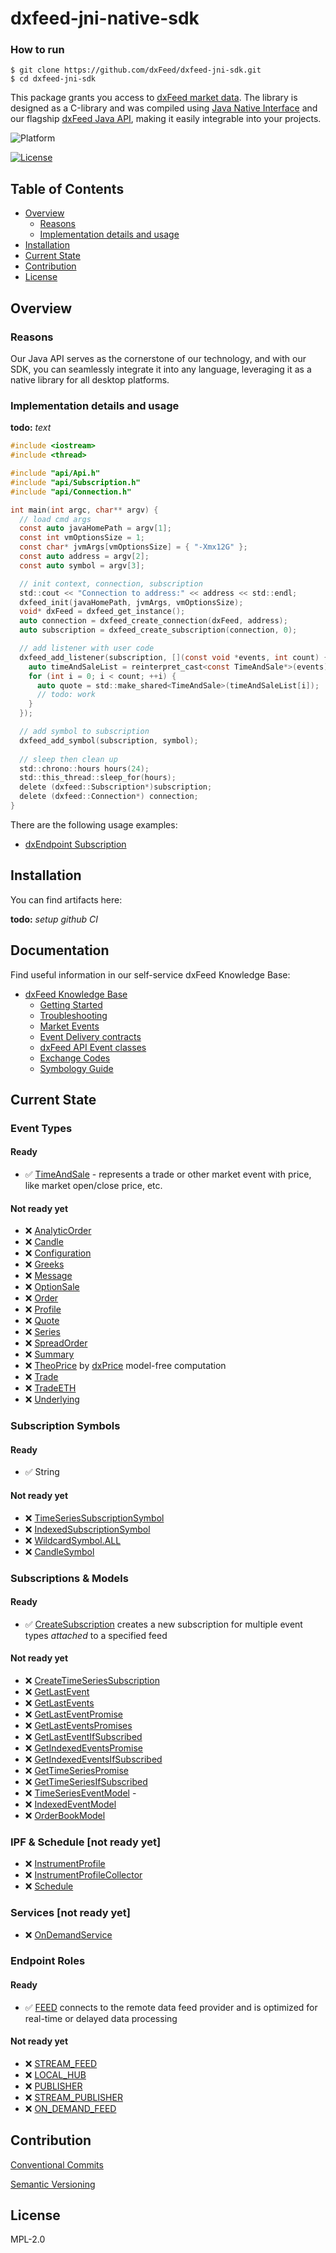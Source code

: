 # dxfeed-jni-native-sdk

### How to run

```
$ git clone https://github.com/dxFeed/dxfeed-jni-sdk.git
$ cd dxfeed-jni-sdk
```

This package grants you access to [dxFeed market data](https://dxfeed.com/market-data/). The library
is designed as a С-library and was
compiled using [Java Native Interface](https://docs.oracle.com/javase/8/docs/technotes/guides/jni/)
and our flagship [dxFeed Java API](https://docs.dxfeed.com/dxfeed/api/overview-summary.html), making
it easily integrable
into your projects.

![Platform](https://img.shields.io/badge/platform-win--x64%20%7C%20linux--x64%20%7C%20osx-lightgrey)

[![License](https://img.shields.io/badge/license-MPL--2.0-orange)](https://github.com/dxFeed/dxfeed-graal-native-sdk/blob/master/LICENSE)

## Table of Contents

- [Overview](#overview)
    * [Reasons](#reasons)
    * [Implementation details and usage](#Implementation-details-and-usage)
- [Installation](#installation)
- [Current State](#current-state)
- [Contribution](#Contribution)
- [License](#License)

## Overview

### Reasons

Our Java API serves as the cornerstone of our technology, and with our SDK, you can seamlessly
integrate it into any language, leveraging it as a native library for all desktop platforms.

### Implementation details and usage

**todo:** _text_

```C
#include <iostream>
#include <thread>

#include "api/Api.h"
#include "api/Subscription.h"
#include "api/Connection.h"

int main(int argc, char** argv) {
  // load cmd args  
  const auto javaHomePath = argv[1];
  const int vmOptionsSize = 1;
  const char* jvmArgs[vmOptionsSize] = { "-Xmx12G" };
  const auto address = argv[2];
  const auto symbol = argv[3];

  // init context, connection, subscription
  std::cout << "Connection to address:" << address << std::endl;
  dxfeed_init(javaHomePath, jvmArgs, vmOptionsSize);
  void* dxFeed = dxfeed_get_instance();
  auto connection = dxfeed_create_connection(dxFeed, address);
  auto subscription = dxfeed_create_subscription(connection, 0);

  // add listener with user code
  dxfeed_add_listener(subscription, [](const void *events, int count) {
    auto timeAndSaleList = reinterpret_cast<const TimeAndSale*>(events);
    for (int i = 0; i < count; ++i) {
      auto quote = std::make_shared<TimeAndSale>(timeAndSaleList[i]);
      // todo: work
    }
  });

  // add symbol to subscription
  dxfeed_add_symbol(subscription, symbol);
  
  // sleep then clean up
  std::chrono::hours hours(24); 
  std::this_thread::sleep_for(hours);
  delete (dxfeed::Subscription*)subscription;
  delete (dxfeed::Connection*) connection;
}
```

There are the following usage examples:

* [dxEndpoint Subscription](native/main.cpp)

## Installation

You can find artifacts here:

**todo:** _setup github CI_

## Documentation

Find useful information in our self-service dxFeed Knowledge Base:

- [dxFeed Knowledge Base](https://kb.dxfeed.com/index.html?lang=en)
    * [Getting Started](https://kb.dxfeed.com/en/getting-started.html)
    * [Troubleshooting](https://kb.dxfeed.com/en/troubleshooting-guidelines.html)
    * [Market Events](https://kb.dxfeed.com/en/data-model/dxfeed-api-market-events.html)
    * [Event Delivery contracts](https://kb.dxfeed.com/en/data-model/model-of-event-publishing.html#event-delivery-contracts)
    * [dxFeed API Event classes](https://kb.dxfeed.com/en/data-model/model-of-event-publishing.html#dxfeed-api-event-classes)
    * [Exchange Codes](https://kb.dxfeed.com/en/data-model/exchange-codes.html)
    * [Symbology Guide](https://kb.dxfeed.com/en/data-model/symbology-guide.html)

## Current State

### Event Types

#### Ready
- :white_check_mark: [TimeAndSale](https://docs.dxfeed.com/dxfeed/api/com/dxfeed/event/market/TimeAndSale.html) -
  represents a trade or
  other market event with price, like market open/close price, etc.

#### Not ready yet
- :x: [AnalyticOrder](https://docs.dxfeed.com/dxfeed/api/com/dxfeed/event/market/AnalyticOrder.html)
- :x: [Candle](https://docs.dxfeed.com/dxfeed/api/com/dxfeed/event/candle/Candle.html)
- :x: [Configuration](https://docs.dxfeed.com/dxfeed/api/com/dxfeed/event/misc/Configuration.html)
- :x: [Greeks](https://docs.dxfeed.com/dxfeed/api/com/dxfeed/event/option/Greeks.html)
- :x: [Message](https://docs.dxfeed.com/dxfeed/api/com/dxfeed/event/misc/Message.html)
- :x: [OptionSale](https://docs.dxfeed.com/dxfeed/api/com/dxfeed/event/market/OptionSale.html)
- :x: [Order](https://docs.dxfeed.com/dxfeed/api/com/dxfeed/event/market/Order.html)
- :x: [Profile](https://docs.dxfeed.com/dxfeed/api/com/dxfeed/event/market/Profile.html)
- :x: [Quote](https://docs.dxfeed.com/dxfeed/api/com/dxfeed/event/market/Quote.html)
- :x: [Series](https://docs.dxfeed.com/dxfeed/api/com/dxfeed/event/option/Series.html)
- :x: [SpreadOrder](https://docs.dxfeed.com/dxfeed/api/com/dxfeed/event/market/SpreadOrder.html)
- :x: [Summary](https://docs.dxfeed.com/dxfeed/api/com/dxfeed/event/market/Summary.html)
- :x: [TheoPrice](https://docs.dxfeed.com/dxfeed/api/com/dxfeed/event/option/TheoPrice.html)
  by [dxPrice](http://www.devexperts.com/en/products/price.html) model-free computation
- :x: [Trade](https://docs.dxfeed.com/dxfeed/api/com/dxfeed/event/market/Trade.html)
- :x: [TradeETH](https://docs.dxfeed.com/dxfeed/api/com/dxfeed/event/market/TradeETH.html)
- :x: [Underlying](https://docs.dxfeed.com/dxfeed/api/com/dxfeed/event/option/Underlying.html)

### Subscription Symbols

#### Ready
- :white_check_mark: String

#### Not ready yet
- :x: [TimeSeriesSubscriptionSymbol](https://docs.dxfeed.com/dxfeed/api/com/dxfeed/api/osub/TimeSeriesSubscriptionSymbol.html)
- :x: [IndexedSubscriptionSymbol](https://docs.dxfeed.com/dxfeed/api/com/dxfeed/api/osub/IndexedEventSubscriptionSymbol.html)
- :x: [WildcardSymbol.ALL](https://docs.dxfeed.com/dxfeed/api/com/dxfeed/api/osub/WildcardSymbol.html)
- :x: [CandleSymbol](https://docs.dxfeed.com/dxfeed/api/com/dxfeed/event/candle/CandleSymbol.html) 

### Subscriptions & Models

#### Ready
- :white_check_mark: [CreateSubscription](https://docs.dxfeed.com/dxfeed/api/com/dxfeed/api/DXFeedSubscription.html)
  creates a new
  subscription for multiple event types *attached* to a specified feed

#### Not ready yet
- :x: [CreateTimeSeriesSubscription](https://docs.dxfeed.com/dxfeed/api/com/dxfeed/api/DXFeedTimeSeriesSubscription.html)
- :x: [GetLastEvent](https://docs.dxfeed.com/dxfeed/api/com/dxfeed/api/DXFeed.html#getLastEvent-E-)
- :x: [GetLastEvents](https://docs.dxfeed.com/dxfeed/api/com/dxfeed/api/DXFeed.html#getLastEvents-java.util.Collection-)
- :x: [GetLastEventPromise](https://docs.dxfeed.com/dxfeed/api/com/dxfeed/api/DXFeed.html#getLastEventPromise-java.lang.Class-java.lang.Object-)
- :x: [GetLastEventsPromises](https://docs.dxfeed.com/dxfeed/api/com/dxfeed/api/DXFeed.html#getLastEventsPromises-java.lang.Class-java.util.Collection-)
- :x: [GetLastEventIfSubscribed](https://docs.dxfeed.com/dxfeed/api/com/dxfeed/api/DXFeed.html#getLastEventIfSubscribed-java.lang.Class-java.lang.Object-)
- :x: [GetIndexedEventsPromise](https://docs.dxfeed.com/dxfeed/api/com/dxfeed/api/DXFeed.html#getIndexedEventsPromise-java.lang.Class-java.lang.Object-com.dxfeed.event.IndexedEventSource-)
- :x: [GetIndexedEventsIfSubscribed](https://docs.dxfeed.com/dxfeed/api/com/dxfeed/api/DXFeed.html#getIndexedEventsIfSubscribed-java.lang.Class-java.lang.Object-com.dxfeed.event.IndexedEventSource-)
- :x: [GetTimeSeriesPromise](https://docs.dxfeed.com/dxfeed/api/com/dxfeed/api/DXFeed.html#getTimeSeriesPromise-java.lang.Class-java.lang.Object-long-long-)
- :x: [GetTimeSeriesIfSubscribed](https://docs.dxfeed.com/dxfeed/api/com/dxfeed/api/DXFeed.html#getTimeSeriesIfSubscribed-java.lang.Class-java.lang.Object-long-long-)
- :x: [TimeSeriesEventModel](https://docs.dxfeed.com/dxfeed/api/com/dxfeed/model/TimeSeriesEventModel.html) -
- :x: [IndexedEventModel](https://docs.dxfeed.com/dxfeed/api/com/dxfeed/model/IndexedEventModel.html)
- :x: [OrderBookModel](https://docs.dxfeed.com/dxfeed/api/com/dxfeed/model/market/OrderBookModel.html)

### IPF & Schedule [not ready yet]

- :x: [InstrumentProfile](https://docs.dxfeed.com/dxfeed/api/com/dxfeed/ipf/InstrumentProfile.html)
- :x: [InstrumentProfileCollector](https://docs.dxfeed.com/dxfeed/api/com/dxfeed/ipf/live/InstrumentProfileCollector.html)
- :x: [Schedule](https://docs.dxfeed.com/dxfeed/api/com/dxfeed/schedule/Schedule.html)

### Services [not ready yet]

- :x: [OnDemandService](https://docs.dxfeed.com/dxfeed/api/com/dxfeed/ondemand/OnDemandService.html)

### Endpoint Roles
#### Ready
- :white_check_mark: [FEED](https://docs.dxfeed.com/dxfeed/api/com/dxfeed/api/DXEndpoint.Role.html#FEED) connects
  to the remote data
  feed provider and is optimized for real-time or delayed data processing

#### Not ready yet

- :x: [STREAM_FEED](https://docs.dxfeed.com/dxfeed/api/com/dxfeed/api/DXEndpoint.Role.html#STREAM_FEED)
- :x: [LOCAL_HUB](https://docs.dxfeed.com/dxfeed/api/com/dxfeed/api/DXEndpoint.Role.html#LOCAL_HUB)
- :x: [PUBLISHER](https://docs.dxfeed.com/dxfeed/api/com/dxfeed/api/DXEndpoint.Role.html#PUBLISHER)
- :x: [STREAM_PUBLISHER](https://docs.dxfeed.com/dxfeed/api/com/dxfeed/api/DXEndpoint.Role.html#STREAM_PUBLISHER)
- :x: [ON_DEMAND_FEED](https://docs.dxfeed.com/dxfeed/api/com/dxfeed/api/DXEndpoint.Role.html#ON_DEMAND_FEED)

## Contribution

[Conventional Commits](https://www.conventionalcommits.org/en/v1.0.0/)

[Semantic Versioning](https://semver.org/)

## License

MPL-2.0